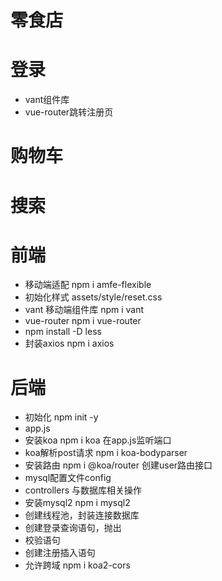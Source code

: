# 零食店

# 登录
- vant组件库
- vue-router跳转注册页

# 购物车

# 搜索

# 前端
- 移动端适配    npm i amfe-flexible
- 初始化样式    assets/style/reset.css
- vant          移动端组件库    npm i vant
- vue-router    npm i vue-router
- npm install -D less
- 封装axios     npm i axios

# 后端
- 初始化  npm init -y
- app.js
- 安装koa npm i koa 在app.js监听端口
- koa解析post请求 npm i koa-bodyparser
- 安装路由  npm i @koa/router   创建user路由接口
- mysql配置文件config
- controllers   与数据库相关操作
- 安装mysql2    npm i mysql2
- 创建线程池，封装连接数据库
- 创建登录查询语句，抛出
- 校验语句
- 创建注册插入语句
- 允许跨域  npm i koa2-cors
